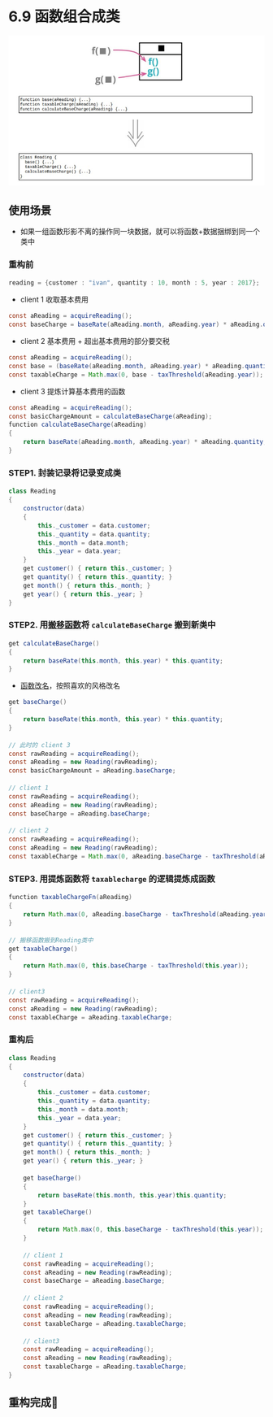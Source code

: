 
# 6.9 函数组合成类

![](../img/6.9.jpg)

## 使用场景

- 如果一组函数形影不离的操作同一块数据，就可以将函数+数据捆绑到同一个类中

### 重构前

```java
reading = {customer : "ivan", quantity : 10, month : 5, year : 2017};
```

- client 1 收取基本费用

```java
const aReading = acquireReading();
const baseCharge = baseRate(aReading.month, aReading.year) * aReading.quantity;
```

- client 2 基本费用 + 超出基本费用的部分要交税

```java
const aReading = acquireReading();
const base = (baseRate(aReading.month, aReading.year) * aReading.quantity);
const taxableCharge = Math.max(0, base - taxThreshold(aReading.year));
```

- client 3 提炼计算基本费用的函数

```java
const aReading = acquireReading();
const basicChargeAmount = calculateBaseCharge(aReading);
function calculateBaseCharge(aReading)
{
    return baseRate(aReading.month, aReading.year) * aReading.quantity;
}
```

### STEP1. 封装记录将记录变成类

```java
class Reading
{
    constructor(data)
    {
        this._customer = data.customer;
        this._quantity = data.quantity;
        this._month = data.month;
        this._year = data.year;
    }
    get customer() { return this._customer; }
    get quantity() { return this._quantity; }
    get month() { return this._month; }
    get year() { return this._year; }
}
```

### STEP2. 用[搬移函数](../Chapter_8/8.1_move_function.md)将 `calculateBaseCharge` 搬到新类中

```java
get calculateBaseCharge()
{
    return baseRate(this.month, this.year) * this.quantity;
}
```

- [函数改名](../Chapter_6/6.5_change_function_declaration.md)，按照喜欢的风格改名

```java
get baseCharge()
{
    return baseRate(this.month, this.year) * this.quantity;
}

// 此时的 client 3
const rawReading = acquireReading();
const aReading = new Reading(rawReading);
const basicChargeAmount = aReading.baseCharge;

// client 1
const rawReading = acquireReading();
const aReading = new Reading(rawReading);
const baseCharge = aReading.baseCharge;

// client 2
const rawReading = acquireReading();
const aReading = new Reading(rawReading);
const taxableCharge = Math.max(0, aReading.baseCharge - taxThreshold(aReading.year));
```

### STEP3. 用提炼函数将 `taxablecharge` 的逻辑提炼成函数

```java
function taxableChargeFn(aReading)
{
    return Math.max(0, aReading.baseCharge - taxThreshold(aReading.year));
}

// 搬移函数搬到Reading类中
get taxableCharge()
{
    return Math.max(0, this.baseCharge - taxThreshold(this.year));
}

// client3
const rawReading = acquireReading();
const aReading = new Reading(rawReading);
const taxableCharge = aReading.taxableCharge;
```

### 重构后

```java
class Reading
{
    constructor(data)
    {
        this._customer = data.customer;
        this._quantity = data.quantity;
        this._month = data.month;
        this._year = data.year;
    }
    get customer() { return this._customer; }
    get quantity() { return this._quantity; }
    get month() { return this._month; }
    get year() { return this._year; }
 
    get baseCharge()
    {
        return baseRate(this.month, this.year)this.quantity;
    }
    get taxableCharge()
    {
        return Math.max(0, this.baseCharge - taxThreshold(this.year));
    }

    // client 1
    const rawReading = acquireReading();
    const aReading = new Reading(rawReading);
    const baseCharge = aReading.baseCharge;

    // client 2
    const rawReading = acquireReading();
    const aReading = new Reading(rawReading);
    const taxableCharge = aReading.taxableCharge;

    // client3
    const rawReading = acquireReading();
    const aReading = new Reading(rawReading);
    const taxableCharge = aReading.taxableCharge;
}
```

## 重构完成🎀
